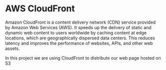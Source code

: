 # AWS CloudFront
Amazon CloudFront is a content delivery network (CDN) service provided by Amazon Web Services (AWS). It speeds up the delivery of static and dynamic web content to users worldwide by caching content at edge locations, which are geographically dispersed data centers. This reduces latency and improves the performance of websites, APIs, and other web assets. 

In this project we are using CloudFront to distribute our web page hosted on S3